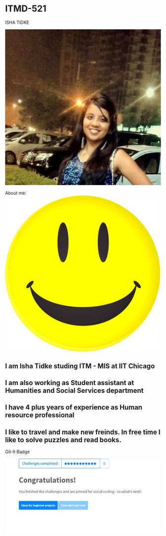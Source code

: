 # ITMD-521
ISHA TIDKE

![alt text](https://github.com/ishatidke/ITMD-521/blob/master/Images/Isha_New.jpg "Hi,I am Isha")

About me: 
![alt text](https://github.com/ishatidke/ITMD-521/blob/master/Images/Smile.jpg "Smile and keep smiling!!")
## I am Isha Tidke studing ITM - MIS at IIT Chicago 
## I am also working as Student assistant at Humanities and Social Services department
## I have 4 plus years of experience as Human resource professional
## I like to travel and make new freinds. In free time I like to solve puzzles and read books.

Git-It Badge

![alt text](https://github.com/ishatidke/ITMD-521/blob/master/Images/Badge.jpg "This is my Git-It Badge")
